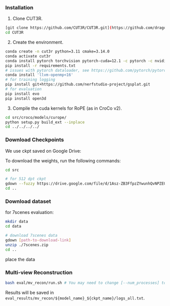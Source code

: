 ### Installation

1. Clone CUT3R.

```bash
[git clone https://github.com/CUT3R/CUT3R.git](https://github.com/dragonriderjjj/CUT3R.git)
cd CUT3R
```

2. Create the environment.

```bash
conda create -n cut3r python=3.11 cmake=3.14.0
conda activate cut3r
conda install pytorch torchvision pytorch-cuda=12.1 -c pytorch -c nvidia  # use the correct version of cuda for your system
pip install -r requirements.txt
# issues with pytorch dataloader, see https://github.com/pytorch/pytorch/issues/99625
conda install 'llvm-openmp<16'
# for training logging
pip install git+https://github.com/nerfstudio-project/gsplat.git
# for evaluation
pip install evo
pip install open3d
```

3. Compile the cuda kernels for RoPE (as in CroCo v2).

```bash
cd src/croco/models/curope/
python setup.py build_ext --inplace
cd ../../../../
```

### Download Checkpoints

We use ckpt saved on Google Drive:

To download the weights, run the following commands:

```bash
cd src

# for 512 dpt ckpt
gdown --fuzzy https://drive.google.com/file/d/1Asz-ZB3FfpzZYwunhQvNPZEUA8XUNAYD/view?usp=drive_link
cd ..
```
### Download dataset
for 7scenes evaluation:
```bash
mkdir data
cd data

# download 7scenes data 
gdown [path-to-download-link]
unzip ./7scenes.zip
cd ..
```
place the data 
### Multi-view Reconstruction

```bash
bash eval/mv_recon/run.sh # You may need to change [--num_processes] to the number of your gpus
```

Results will be saved in `eval_results/mv_recon/${model_name}_${ckpt_name}/logs_all.txt`.
